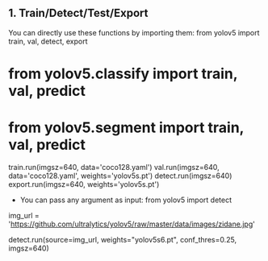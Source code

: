 ## 1. Train/Detect/Test/Export
You can directly use these functions by importing them:
from yolov5 import train, val, detect, export
# from yolov5.classify import train, val, predict
# from yolov5.segment import train, val, predict

train.run(imgsz=640, data='coco128.yaml')
val.run(imgsz=640, data='coco128.yaml', weights='yolov5s.pt')
detect.run(imgsz=640)
export.run(imgsz=640, weights='yolov5s.pt')

-  You can pass any argument as input:
from yolov5 import detect

img_url = 'https://github.com/ultralytics/yolov5/raw/master/data/images/zidane.jpg'

detect.run(source=img_url, weights="yolov5s6.pt", conf_thres=0.25, imgsz=640)